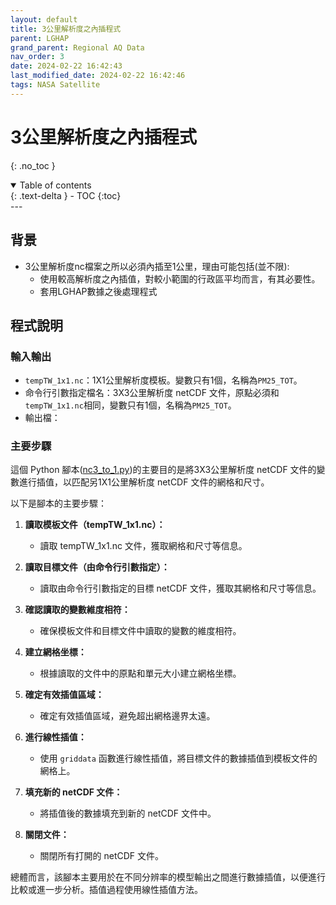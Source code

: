 ```yaml
---
layout: default
title: 3公里解析度之內插程式
parent: LGHAP
grand_parent: Regional AQ Data
nav_order: 3
date: 2024-02-22 16:42:43
last_modified_date: 2024-02-22 16:42:46
tags: NASA Satellite
---
```


# 3公里解析度之內插程式
{: .no_toc }

<details open markdown="block">
  <summary>
    Table of contents
  </summary>
  {: .text-delta }
- TOC
{:toc}
</details>
---

## 背景

- 3公里解析度nc檔案之所以必須內插至1公里，理由可能包括(並不限):
  - 使用較高解析度之內插值，對較小範圍的行政區平均而言，有其必要性。
  - 套用LGHAP數據之後處理程式

## 程式說明

### 輸入輸出

- `tempTW_1x1.nc`：1X1公里解析度模板。變數只有1個，名稱為`PM25_TOT`。
- 命令行引數指定檔名：3X3公里解析度 netCDF 文件，原點必須和`tempTW_1x1.nc`相同，變數只有1個，名稱為`PM25_TOT`。
- 輸出檔：

### 主要步驟
這個 Python 腳本([nc3_to_1.py](./nc3_to_1.py))的主要目的是將3X3公里解析度 netCDF 文件的變數進行插值，以匹配另1X1公里解析度 netCDF 文件的網格和尺寸。

以下是腳本的主要步驟：

1. **讀取模板文件（tempTW_1x1.nc）：**
   - 讀取 tempTW_1x1.nc 文件，獲取網格和尺寸等信息。

2. **讀取目標文件（由命令行引數指定）：**
   - 讀取由命令行引數指定的目標 netCDF 文件，獲取其網格和尺寸等信息。

3. **確認讀取的變數維度相符：**
   - 確保模板文件和目標文件中讀取的變數的維度相符。

4. **建立網格坐標：**
   - 根據讀取的文件中的原點和單元大小建立網格坐標。

5. **確定有效插值區域：**
   - 確定有效插值區域，避免超出網格邊界太遠。

6. **進行線性插值：**
   - 使用 `griddata` 函數進行線性插值，將目標文件的數據插值到模板文件的網格上。

7. **填充新的 netCDF 文件：**
   - 將插值後的數據填充到新的 netCDF 文件中。

8. **關閉文件：**
   - 關閉所有打開的 netCDF 文件。

總體而言，該腳本主要用於在不同分辨率的模型輸出之間進行數據插值，以便進行比較或進一步分析。插值過程使用線性插值方法。